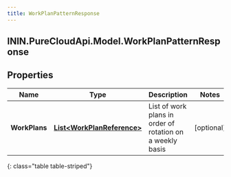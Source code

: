 ```yaml
---
title: WorkPlanPatternResponse
---
```

## ININ.PureCloudApi.Model.WorkPlanPatternResponse

## Properties

|Name | Type | Description | Notes|
|------------ | ------------- | ------------- | -------------|
| **WorkPlans** | [**List&lt;WorkPlanReference&gt;**](WorkPlanReference.html) | List of work plans in order of rotation on a weekly basis | [optional] |
{: class="table table-striped"}


